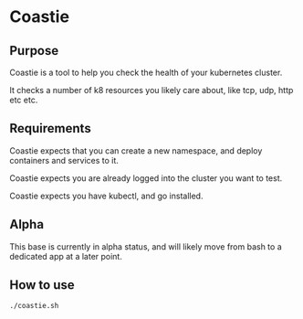 # Coastie

## Purpose
Coastie is a tool to help you check the health of your kubernetes cluster.

It checks a number of k8 resources you likely care about, like tcp, udp, http etc etc.

## Requirements
Coastie expects that you can create a new namespace, and deploy containers and services to it.

Coastie expects you are already logged into the cluster you want to test.

Coastie expects you have kubectl, and go installed.

## Alpha
This base is currently in alpha status, and will likely move from bash to a dedicated app at a later point.

## How to use
```/bin/bash
./coastie.sh
```
